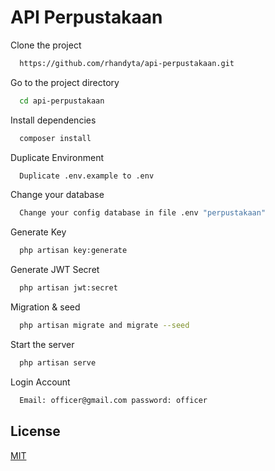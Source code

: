 
# API Perpustakaan

Clone the project

```bash
  https://github.com/rhandyta/api-perpustakaan.git
```

Go to the project directory

```bash
  cd api-perpustakaan
```

Install dependencies

```bash
  composer install
```

Duplicate Environment

```bash
  Duplicate .env.example to .env
```

Change your database

```bash
  Change your config database in file .env "perpustakaan"
```

Generate Key
```bash
  php artisan key:generate
```

Generate JWT Secret
```bash
  php artisan jwt:secret
```

Migration & seed
```bash
  php artisan migrate and migrate --seed
```

Start the server

```bash
  php artisan serve
```

Login Account

```bash
  Email: officer@gmail.com password: officer
```
## License

[MIT](https://choosealicense.com/licenses/mit/)

